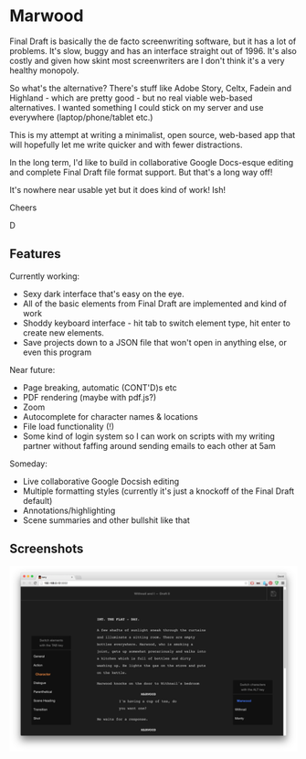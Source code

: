 # Marwood

Final Draft is basically the de facto screenwriting software, but it has a lot of problems. It's slow, buggy and has an interface straight out of 1996. It's also costly and given how skint most screenwriters are I don't think it's a very healthy monopoly.

So what's the alternative? There's stuff like Adobe Story, Celtx, Fadein and Highland - which are pretty good - but no real viable web-based alternatives. I wanted something I could stick on my server and use everywhere (laptop/phone/tablet etc.)

This is my attempt at writing a minimalist, open source, web-based app that will hopefully let me write quicker and with fewer distractions.

In the long term, I'd like to build in collaborative Google Docs-esque editing and complete Final Draft file format support. But that's a long way off!

It's nowhere near usable yet but it does kind of work! Ish!

Cheers

D

## Features

Currently working:

* Sexy dark interface that's easy on the eye.
* All of the basic elements from Final Draft are implemented and kind of work
* Shoddy keyboard interface - hit tab to switch element type, hit enter to create new elements.
* Save projects down to a JSON file that won't open in anything else, or even this program

Near future:

* Page breaking, automatic (CONT'D)s etc
* PDF rendering (maybe with pdf.js?)
* Zoom
* Autocomplete for character names & locations
* File load functionality (!)
* Some kind of login system so I can work on scripts with my writing partner without faffing around sending emails to each other at 5am

Someday:
* Live collaborative Google Docsish editing
* Multiple formatting styles (currently it's just a knockoff of the Final Draft default)
* Annotations/highlighting
* Scene summaries and other bullshit like that

## Screenshots

![Screenshot One](/screenshots/marwood-1.png)
